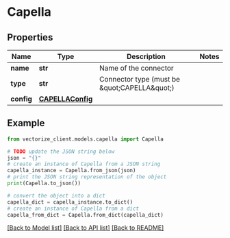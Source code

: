 # Capella


## Properties

Name | Type | Description | Notes
------------ | ------------- | ------------- | -------------
**name** | **str** | Name of the connector | 
**type** | **str** | Connector type (must be \&quot;CAPELLA\&quot;) | 
**config** | [**CAPELLAConfig**](CAPELLAConfig.md) |  | 

## Example

```python
from vectorize_client.models.capella import Capella

# TODO update the JSON string below
json = "{}"
# create an instance of Capella from a JSON string
capella_instance = Capella.from_json(json)
# print the JSON string representation of the object
print(Capella.to_json())

# convert the object into a dict
capella_dict = capella_instance.to_dict()
# create an instance of Capella from a dict
capella_from_dict = Capella.from_dict(capella_dict)
```
[[Back to Model list]](../README.md#documentation-for-models) [[Back to API list]](../README.md#documentation-for-api-endpoints) [[Back to README]](../README.md)



